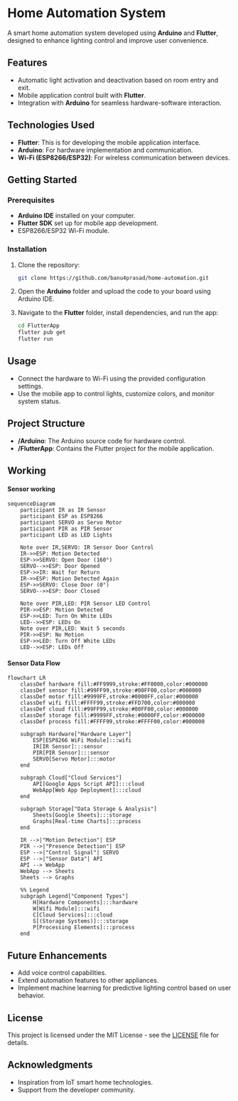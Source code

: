 # Home Automation System

A smart home automation system developed using **Arduino** and **Flutter**, designed to enhance lighting control and improve user convenience.

## Features
- Automatic light activation and deactivation based on room entry and exit.
- Mobile application control built with **Flutter**.
- Integration with **Arduino** for seamless hardware-software interaction.

## Technologies Used
- **Flutter**: This is for developing the mobile application interface.
- **Arduino**: For hardware implementation and communication.
- **Wi-Fi (ESP8266/ESP32)**: For wireless communication between devices.

## Getting Started

### Prerequisites
- **Arduino IDE** installed on your computer.
- **Flutter SDK** set up for mobile app development.
- ESP8266/ESP32 Wi-Fi module.

### Installation

1. Clone the repository:
   ```bash
   git clone https://github.com/banu4prasad/home-automation.git
   ```

2. Open the **Arduino** folder and upload the code to your board using Arduino IDE.

3. Navigate to the **Flutter** folder, install dependencies, and run the app:
   ```bash
   cd FlutterApp
   flutter pub get
   flutter run
   ```

## Usage
- Connect the hardware to Wi-Fi using the provided configuration settings.
- Use the mobile app to control lights, customize colors, and monitor system status.

## Project Structure
- **/Arduino**: The Arduino source code for hardware control.
- **/FlutterApp**: Contains the Flutter project for the mobile application.

## Working

#### Sensor working
```mermaid
sequenceDiagram
    participant IR as IR Sensor
    participant ESP as ESP8266
    participant SERVO as Servo Motor
    participant PIR as PIR Sensor
    participant LED as LED Lights

    Note over IR,SERVO: IR Sensor Door Control
    IR->>ESP: Motion Detected
    ESP->>SERVO: Open Door (160°)
    SERVO-->>ESP: Door Opened
    ESP->>IR: Wait for Return
    IR->>ESP: Motion Detected Again
    ESP->>SERVO: Close Door (0°)
    SERVO-->>ESP: Door Closed

    Note over PIR,LED: PIR Sensor LED Control
    PIR->>ESP: Motion Detected
    ESP->>LED: Turn On White LEDs
    LED-->>ESP: LEDs On
    Note over PIR,LED: Wait 5 seconds
    PIR->>ESP: No Motion
    ESP->>LED: Turn Off White LEDs
    LED-->>ESP: LEDs Off
```

#### Sensor Data Flow
```mermaid
flowchart LR
    classDef hardware fill:#FF9999,stroke:#FF0000,color:#000000
    classDef sensor fill:#99FF99,stroke:#00FF00,color:#000000
    classDef motor fill:#9999FF,stroke:#0000FF,color:#000000
    classDef wifi fill:#FFFF99,stroke:#FFD700,color:#000000
    classDef cloud fill:#99FF99,stroke:#00FF00,color:#000000
    classDef storage fill:#9999FF,stroke:#0000FF,color:#000000
    classDef process fill:#FFFF99,stroke:#FFFF00,color:#000000

    subgraph Hardware["Hardware Layer"]
        ESP[ESP8266 WiFi Module]:::wifi
        IR[IR Sensor]:::sensor
        PIR[PIR Sensor]:::sensor
        SERVO[Servo Motor]:::motor
    end

    subgraph Cloud["Cloud Services"]
        API[Google Apps Script API]:::cloud
        WebApp[Web App Deployment]:::cloud
    end

    subgraph Storage["Data Storage & Analysis"]
        Sheets[Google Sheets]:::storage
        Graphs[Real-time Charts]:::process
    end

    IR -->|"Motion Detection"| ESP
    PIR -->|"Presence Detection"| ESP
    ESP -->|"Control Signal"| SERVO
    ESP -->|"Sensor Data"| API
    API --> WebApp
    WebApp --> Sheets
    Sheets --> Graphs

    %% Legend
    subgraph Legend["Component Types"]
        H[Hardware Components]:::hardware
        W[Wifi Module]:::wifi
        C[Cloud Services]:::cloud
        S[(Storage Systems)]:::storage
        P[Processing Elements]:::process
    end
```


## Future Enhancements
- Add voice control capabilities.
- Extend automation features to other appliances.
- Implement machine learning for predictive lighting control based on user behavior.

## License
This project is licensed under the MIT License - see the [LICENSE](LICENSE) file for details.

## Acknowledgments
- Inspiration from IoT smart home technologies.
- Support from the developer community.
